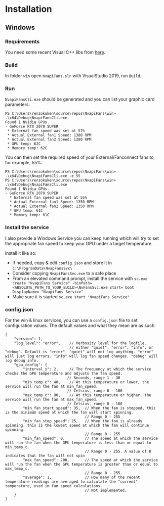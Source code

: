 # Installation

## Windows

### Requirements

You need some recent Visual C++ libs from [here](https://support.microsoft.com/en-us/help/2977003/the-latest-supported-visual-c-downloads).

### Build

In folder `win` open `NvapiFans.sln` with VisualStudio 2019, run `Build`.

### Run

`NvapiFansCli.exe` should be generated and you can list your graphic card parameters:

```
PS C:\Users\renzokuken\source\repos\NvapiFans\win> .\x64\Debug\NvapiFansCli.exe
Found 1 NVidia GPUs.
- GeForce RTX 2070 SUPER
 * External fan speed was set at 57%
 * Actual External fan1 Speed: 1380 RPM
 * Actual External fan2 Speed: 1380 RPM
 * GPU temp: 62C
 * Memory temp: 62C
```

You can then set the required speed of your External/Fanconnect fans to, for example, 55%:

```
PS C:\Users\renzokuken\source\repos\NvapiFans\win> .\x64\Debug\NvapiFansCli.exe -e 55
PS C:\Users\renzokuken\source\repos\NvapiFans\win> .\x64\Debug\NvapiFansCli.exe
Found 1 NVidia GPUs.
- GeForce RTX 2070 SUPER
  * External fan speed was set at 55%
  * Actual External fan1 Speed: 1350 RPM
  * Actual External fan2 Speed: 1350 RPM
  * GPU temp: 61C
  * Memory temp: 61C
```

### Install the service

I also provide a Windows Service you can keep running which will try to set the appropriate
fan speed to keep your GPU under a target temperature.

Install it like so:

  * If needed, copy & edit `config.json` and store it in `C:\ProgramData\NvapFansSvc\`
  * Consider copying `NvapiFansSvc.exe` to a safe place
  * From an elevated command prompt, install the service with `sc.exe create "NvapiFans Service" -binPath= <ABSOLUTE_PATH_TO_YOUR_BUILD>\NvFansSvc.exe start= boot DisplayName= "NvapiFans Service"`
  * Make sure it is started `sc.exe start "NvapiFans Service"`

### config.json

For the win & linux services, you can use a `config.json` file to set configuration values.
The default values and what they mean are as such:
```
{
    "version": 1,
    "log_level": "error",    // Verbosity level for the logfile.
                             // either "quiet", "error", "info", or "debug". Default is "error". "quiet" will not log anything. "error" will just log errors. "info" will log fan speed changes. "debug" will log debug info.
    "gpu_config": {
        "interval_s": 2,     // The frequency at which the service checks the GPU temperature and adjusts the fan speed.
                            // Seconds, range 1 - 30
        "min_temp_c": 40,    // At this temperature or lower, the service will run the fan at min_fan_speed.
                            // Celsius, range 0 - 100
        "max_temp_c": 80,    // At this temperature or higher, the service will run the fan at max_fan_speed.
                            // Celsius, range 0 - 100
        "min_fan_start_speed": 35,  // When the fan is stopped, this is the minimum speed at which the fan will start spinning.
                                    // Range 0 - 255
        "min_fan_stop_speed": 25,   // When the fan is already spinning, this is the lowest speed at which the fan will continue spinning.
                                    // Range 0 - 255
        "min_fan_speed": 0,         // The speed at which the service will run the fan when the GPU temperature is less than or equal to min_temp_c.
                                    // Range 0 - 255. A value of 0 indicates that the fan will not spin
        "max_fan_speed": 200,       // The speed at which the service will run the fan when the GPU temperature is greater than or equal to max_temp_c.
                                    // Range 0 - 255.
        "average": 1,               // How many of the recent temperature readings are averaged to calculate the "current" temperature, used in fan speed calculations.
                                    // Not implemented.
    }
}
```
